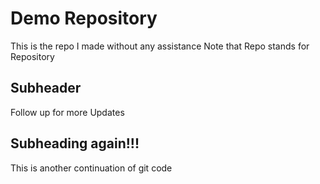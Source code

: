 # Demo Repository

This is the repo I made without any assistance
Note that Repo stands for Repository

## Subheader
Follow up for more Updates

##  Subheading again!!!
This is another continuation of git code

